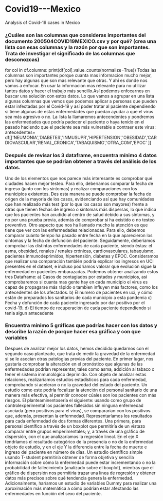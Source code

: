 # Covid19---Mexico
Analysis of Covid-19 cases in Mexico

### ¿Cuáles son las columnas que consideras importantes del documento 200504COVID19MEXICO.csv y por qué? (crea una lista con esas columnas y la razón por que son importantes. Trata de investigar el significado de las columnas que desconozcas)

for col in df.columns:
    print(df[col].value_counts(normalize=True))
Todas las columnas son importantes porque cuanta mas informacion mucho mejor, pero hay algunas que son mas relevante que otras. Y ahí es donde nos vamos a enfocar. En usar la informacion mas relevante para no utilizar tantos datos y hacer el trabajo más sencillo.Así podemos enfocarnos en buscar una solución con estos datos.
Lo que vamos a agrupar en una lista algunas columnas que vemos que podemos aplicar a personas que pueden estar infectadas por el Covid-19 y así poder tratar al paciente dependiendo si tiene algunas de estas enfermedades que puedan ayudar a que el virus sea más agresivo o no.
La lista la llamaremos antecendentes y pondremos las enfermedades que podría padecer el paciente o haya tenido en el pasado haciendo que el paciente sea más vulnerable a contraer este virus: antecedentes= df[['NEUMONIA','DIABETES','INMUSUPR','HIPERTENSION','OBESIDAD','CARDIOVASCULAR','RENAL_CRONICA','TABAQUISMO','OTRA_COM','EPOC' ]]


### Después de revisar los 3 dataframe, encuentra mínimo 4 datos importantes que se podrían obtener a través del análisis de los datos.

Uno de los elementos que nos parece más interesante es comprobar qué ciudades hacen mejor testeo. Para ello, deberíamos comparar la fecha de ingreso (junto con los síntomas) y realizar comparaciones con los municipios existentes. Des esta manera se puede comprobar la fecha de origen de la mayoria de los casos, evidenciando así que hay comunidades que han realizado más test (por lo que los casos son mayores) frente a otras que tienen fechas de ingreso o síntomas más dispersas, lo que indica que los pacientes han acudido al centro de salud debido a sus síntomas, y no por una prueba previa, además de comprobar si ha existido o no testeo preventivo.
Otro aspecto que nos ha llamado mucho la atención es que tiene que ver con las enfermedades relacionadas. Para ello, debemos comparar cuánto tiempo ha pasado entre fecha en la que aparecieron los síntomas y la fecha de defunción del paciente. Seguidamente, deberíamos comprobar las distintas enfermedades de cada paciente, siendo éstas: el asma, obesidad, renales / renales crónicas, cardiovasculares, tabaquismo, pacientes inmunodeprimidos, hipertensión, diabetes y EPOC.
Consideramos que realizar una comparación también podría explicar los ingresos en UCI presentes en el dataset, e incluso podríamos valorar qué evolución sigue la enfermedad en pacientes embarazadas.
Podemos obtener analizando estos tres Dataframe:
a) Casos de contagiados por estados y municipios, asi comprobaremos si cuanta mas gente hay en cada municipio el virus es capaz de propagarse más rápido o tambien influyen más factores, como los antecedentes de los afectados.
b) El numero de pacientes en uci, y cómo están de preparados los sanitarios de cada municipio a esta pandemia
c) Fecha y defunción de cada paciente ingresado por dar positivo por el covid-19.
d) El tiempo de recuperación de cada paciente dependiendo si tenia algun antecedente 

### Encuentra mínimo 5 gráficas que podrías hacer con los datos y describe la razón de porque hacer esa gráfica y con que variables

Despues de analizar mejor los datos, hemos decidido quedarnos con el segundo caso planteado, que trata de medir la gravedad de la enfermedad si se le asocian otras patologias previas del paciente. En primer lugar, nos gustaría comprobar la alteración en el pronóstico que algunas de las enfermedades podrían representar, tales como asma, addición al tabaco o tener el sistema inmunológico deprimido. Con objeto de analizar estas relaciones, realizaríamos estudios estadísticos para cada enfermedad, comprobando si aceleran o no la gravedad del estado del paciente. Un estudio como este podría focalizar la atención del personal sanitario de una manera más efectiva, al permitir conocer cúales son los pacientes con más riesgos.
El planteaminentosería el siguiente: usando como grupo de controlexperimental los pacientes fallecidos sin ninguna enfermedad asociada (pero positivos para el virus), se compararian con los positivos que, además, presentan la enfermedad.
Representaríamos los resultados para cada enfermedad de dos formas diferentes. Una primera, para personal científico a través de un boxplot que permitiría de un vistazo comparar entre grupos emperimentales; y, a través de una gráfico de dispersión, con el que analizaríamos la regresión lineal. En el eje X tendríamos el resultado categórico de la presencia o no de la enfermedad objeto de estudio, y en el eje Y la diferencia entre la fecha de muerte e ingreso del paciente en número de días.
Un estudio científico simple usando T-student permitiría obtener de forma objetiva y sencilla información sobre cómo la enfermedad puede estar incrementando o no la probabilidad de fallecimiento (analizado sobre el boxplot), mientras que el gráfico de dispersión nos permitiría trazar una línea de regresión y obtener datos más precisos sobre qué tendencia genera la enfermedad.
Adicionalmente, haríamos un estudio de variables Dummy para realizar una aproximación más matemática a cómo podrían estar afectando las enfermedades en función del sexo del paciente.
